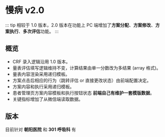 # 慢病 v2.0

::: tip
相较于 1.0 版本，2.0 版本在功能上 PC 端增加了**方案分配**、**方案修改**、**方案执行**、**多次评估**功能。
:::

## 概览

- CRF 录入逻辑沿用 1.0 版本。
- 量表评估填写逻辑维持不变，计算结果由单一分数改为多结果 (array 格式)。
- 量表内容渲染采用递归模板。
- 方案点击后相应的行为（跳转评估 or 直接更改状态）由前端配置决定。
- 方案内容和执行采用递归模板。
- 患者管理页方案内容模板和执行按钮状态 **前端自己有维护一套模版数据**。
- 关键指标增加了从微信端读取数据。

## 版本

目前针对 **朝阳医院** 和 **301 呼吸科** 有
